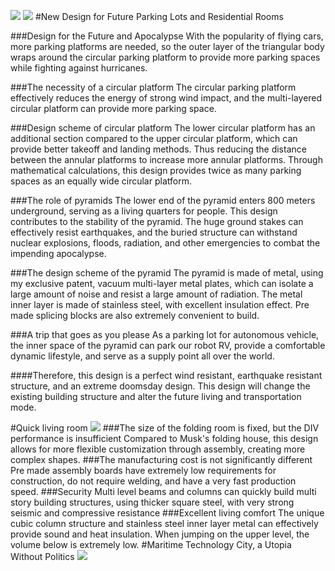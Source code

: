 ![]( https://yougonglin.github.io/The-official-website-of-Apocalypse-Mountain-Forest-Enterprise/website/atlas/weilaicheng2.png )
![]( https://yougonglin.github.io/The-official-website-of-Apocalypse-Mountain-Forest-Enterprise/website/atlas/tingchechang.jpg )
#New Design for Future Parking Lots and Residential Rooms

###Design for the Future and Apocalypse
With the popularity of flying cars, more parking platforms are needed, so the outer layer of the triangular body wraps around the circular parking platform to provide more parking spaces while fighting against hurricanes.

###The necessity of a circular platform
The circular parking platform effectively reduces the energy of strong wind impact, and the multi-layered circular platform can provide more parking space.

###Design scheme of circular platform
The lower circular platform has an additional section compared to the upper circular platform, which can provide better takeoff and landing methods. Thus reducing the distance between the annular platforms to increase more annular platforms. Through mathematical calculations, this design provides twice as many parking spaces as an equally wide circular platform.

###The role of pyramids
The lower end of the pyramid enters 800 meters underground, serving as a living quarters for people. This design contributes to the stability of the pyramid. The huge ground stakes can effectively resist earthquakes, and the buried structure can withstand nuclear explosions, floods, radiation, and other emergencies to combat the impending apocalypse.

###The design scheme of the pyramid
The pyramid is made of metal, using my exclusive patent, vacuum multi-layer metal plates, which can isolate a large amount of noise and resist a large amount of radiation. The metal inner layer is made of stainless steel, with excellent insulation effect. Pre made splicing blocks are also extremely convenient to build.

###A trip that goes as you please
As a parking lot for autonomous vehicle, the inner space of the pyramid can park our robot RV, provide a comfortable dynamic lifestyle, and serve as a supply point all over the world.

####Therefore, this design is a perfect wind resistant, earthquake resistant structure, and an extreme doomsday design. This design will change the existing building structure and alter the future living and transportation mode.

#Quick living room
![]( https://yougonglin.github.io/The-official-website-of-Apocalypse-Mountain-Forest-Enterprise/website/atlas/bingjiefang.jpg )
###The size of the folding room is fixed, but the DIV performance is insufficient
Compared to Musk's folding house, this design allows for more flexible customization through assembly, creating more complex shapes.
###The manufacturing cost is not significantly different
Pre made assembly boards have extremely low requirements for construction, do not require welding, and have a very fast production speed.
###Security
Multi level beams and columns can quickly build multi story building structures, using thicker square steel, with very strong seismic and compressive resistance
###Excellent living comfort
The unique cubic column structure and stainless steel inner layer metal can effectively provide sound and heat insulation. When jumping on the upper level, the volume below is extremely low.
#Maritime Technology City, a Utopia Without Politics
![]( https://yougonglin.github.io/The-official-website-of-Apocalypse-Mountain-Forest-Enterprise/website/atlas/haishangbaolei.png )
